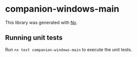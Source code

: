 # companion-windows-main

This library was generated with [Nx](https://nx.dev).

## Running unit tests

Run `nx test companion-windows-main` to execute the unit tests.
